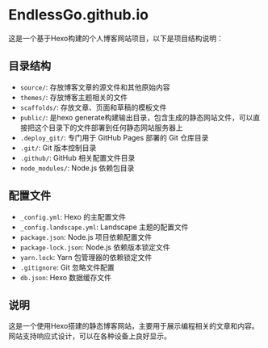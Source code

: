 # EndlessGo.github.io

这是一个基于Hexo构建的个人博客网站项目，以下是项目结构说明：

## 目录结构

- `source/`: 存放博客文章的源文件和其他原始内容
- `themes/`: 存放博客主题相关的文件
- `scaffolds/`: 存放文章、页面和草稿的模板文件
- `public/`: 是hexo generate构建输出目录，包含生成的静态网站文件，可以直接把这个目录下的文件部署到任何静态网站服务器上
- `.deploy_git/`: 专门用于 GitHub Pages 部署的 Git 仓库目录
- `.git/`: Git 版本控制目录
- `.github/`: GitHub 相关配置文件目录
- `node_modules/`: Node.js 依赖包目录

## 配置文件

- `_config.yml`: Hexo 的主配置文件
- `_config.landscape.yml`: Landscape 主题的配置文件
- `package.json`: Node.js 项目依赖配置文件
- `package-lock.json`: Node.js 依赖版本锁定文件
- `yarn.lock`: Yarn 包管理器的依赖锁定文件
- `.gitignore`: Git 忽略文件配置
- `db.json`: Hexo 数据缓存文件

## 说明

这是一个使用Hexo搭建的静态博客网站，主要用于展示编程相关的文章和内容。网站支持响应式设计，可以在各种设备上良好显示。 
